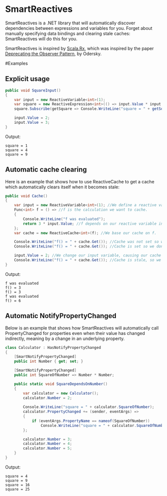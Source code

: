 # SmartReactives

SmartReactives is a .NET library that will automatically discover dependencies between expressions and variables for you. Forget about manually specifying data bindings and clearing stale caches: SmartReactives will do this for you.

SmartReactives is inspired by [Scala.Rx](https://github.com/lihaoyi/scala.rx), which was inspired by the paper [Deprecating the Observer Pattern](https://scholar.google.nl/scholar?q=deprecating+the+observer+pattern&btnG=&hl=en&as_sdt=0%2C5), by Odersky.

#Examples

## Explicit usage
```c#
public void SquareInput()
{
    var input = new ReactiveVariable<int>(1);
    var square = new ReactiveExpression<int>(() => input.Value * input.Value);
    square.Subscribe(getSquare => Console.WriteLine("square = " + getSquare()));

    input.Value = 2;
    input.Value = 3;
}
```
Output:
```
square = 1
square = 4
square = 9
```

## Automatic cache clearing
Here is an example that shows how to use ReactiveCache to get a cache which automatically clears itself when it becomes stale:
```c#
public void Cache()
{
    var input = new ReactiveVariable<int>(1); //We define a reactive variable.
    Func<int> f = () => //f is the calculation we want to cache.
    {
        Console.WriteLine("f was evaluated");
        return 3 * input.Value; //f depends on our reactive variable input.
    };
    var cache = new ReactiveCache<int>(f); //We base our cache on f.

    Console.WriteLine("f() = " + cache.Get()); //Cache was not set so we evaluate f.
    Console.WriteLine("f() = " + cache.Get()); //Cache is set so we don't evaluate f.

    input.Value = 2; //We change our input variable, causing our cache to become stale.
    Console.WriteLine("f() = " + cache.Get()); //Cache is stale, so we must evaluate f.
}
```
Output:
```
f was evaluated
f() = 3
f() = 3
f was evaluated
f() = 6
```


## Automatic NotifyPropertyChanged
Below is an example that shows how SmartReactives will automatically call PropertyChanged for properties even when their value has changed indirectly, meaning by a change in an underlying property. 

```c#
class Calculator : HasNotifyPropertyChanged
{
    [SmartNotifyPropertyChanged]
    public int Number { get; set; }

    [SmartNotifyPropertyChanged]
    public int SquareOfNumber => Number * Number;

    public static void SquareDependsOnNumber()
    {
        var calculator = new Calculator();
        calculator.Number = 2;
        
        Console.WriteLine("square = " + calculator.SquareOfNumber); 
        calculator.PropertyChanged += (sender, eventArgs) =>
        {
            if (eventArgs.PropertyName == nameof(SquareOfNumber))
                Console.WriteLine("square = " + calculator.SquareOfNumber);
        };

        calculator.Number = 3;
        calculator.Number = 4;
        calculator.Number = 5;
    }
}
```

Output:
```
square = 4
square = 9
square = 16
square = 25
```
